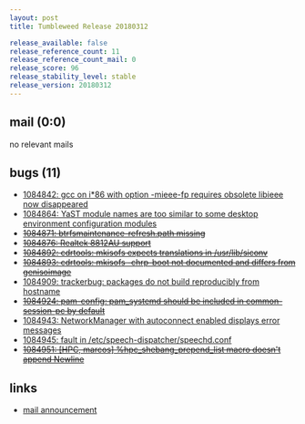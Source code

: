 ```yaml
---
layout: post
title: Tumbleweed Release 20180312

release_available: false
release_reference_count: 11
release_reference_count_mail: 0
release_score: 96
release_stability_level: stable
release_version: 20180312
---
```


## mail (0:0)

no relevant mails

## bugs (11)

<!--more-->

- [1084842: gcc on i*86 with option -mieee-fp requires obsolete libieee now disappeared](https://bugzilla.opensuse.org/show_bug.cgi?id=1084842)
- [1084864: YaST module names are too similar to some desktop environment configuration modules](https://bugzilla.opensuse.org/show_bug.cgi?id=1084864)
- ~~[1084871: btrfsmaintenance-refresh.path missing](https://bugzilla.opensuse.org/show_bug.cgi?id=1084871)~~
- ~~[1084876: Realtek 8812AU support](https://bugzilla.opensuse.org/show_bug.cgi?id=1084876)~~
- ~~[1084892: cdrtools: mkisofs expects translations in /usr/lib/siconv](https://bugzilla.opensuse.org/show_bug.cgi?id=1084892)~~
- ~~[1084893: cdrtools: mkisofs -chrp-boot not documented and differs from genisoimage](https://bugzilla.opensuse.org/show_bug.cgi?id=1084893)~~
- [1084909: trackerbug: packages do not build reproducibly from hostname](https://bugzilla.opensuse.org/show_bug.cgi?id=1084909)
- ~~[1084924: pam-config: pam_systemd should be included in common-session-pc by default](https://bugzilla.opensuse.org/show_bug.cgi?id=1084924)~~
- [1084943: NetworkManager with autoconnect enabled displays error messages](https://bugzilla.opensuse.org/show_bug.cgi?id=1084943)
- [1084945: fault in  /etc/speech-dispatcher/speechd.conf](https://bugzilla.opensuse.org/show_bug.cgi?id=1084945)
- ~~[1084951: \[HPC, marcos\]  %hpc_shebang_prepend_list macro doesn't append Newline](https://bugzilla.opensuse.org/show_bug.cgi?id=1084951)~~



## links

- [mail announcement](https://lists.opensuse.org/opensuse-factory/2018-03/msg00338.html)
